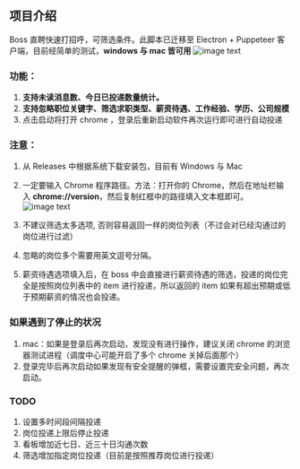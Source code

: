 ## 项目介绍
Boss 直聘快速打招呼，可筛选条件。此脚本已迁移至 Electron + Puppeteer 客户端，目前经简单的测试，**windows 与 mac 皆可用**
![image text](https://raw.githubusercontent.com/zdjzce923/automate-boss/main/img-folder/automate.gif)
### 功能：
1. **支持未读消息数、今日已投递数量统计。**
2. **支持忽略职位关键字、筛选求职类型、薪资待遇、工作经验、学历、公司规模**
3. 点击启动将打开 chrome ，登录后重新启动软件再次运行即可进行自动投递

### 注意：
1. 从 Releases 中根据系统下载安装包，目前有 Windows 与 Mac
3.  一定要输入 Chrome 程序路径。方法：打开你的 Chrome，然后在地址栏输入 **chrome://version**，然后复制红框中的路径填入文本框即可。
   ![image text](https://raw.githubusercontent.com/zdjzce923/automate-boss/main/img-folder/path.jpg)

4. 不建议筛选太多选项, 否则容易返回一样的岗位列表（不过会对已经沟通过的岗位进行过滤）

5. 忽略的岗位多个需要用英文逗号分隔。

6. 薪资待遇选项填入后，在 boss 中会直接进行薪资待遇的筛选，投递的岗位完全是按照岗位列表中的 item 进行投递，所以返回的 item 如果有超出预期或低于预期薪资的情况也会投递。


### 如果遇到了停止的状况
1. mac：如果是登录后再次启动，发现没有进行操作，建议关闭 chrome 的浏览器测试进程（调度中心可能开启了多个 chrome 关掉后面那个）
2. 登录完毕后再次启动如果发现有安全提醒的弹框，需要设置完安全问题，再次启动。


### TODO
1. 设置多时间段间隔投递
2. 岗位投递上限后停止投递
3. 看板增加近七日、近三十日沟通次数
4. 筛选增加指定岗位投递（目前是按照推荐岗位进行投递）